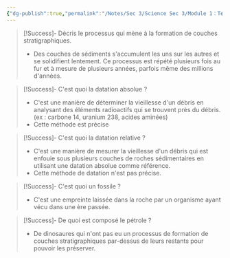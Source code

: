 ```yaml
---
{"dg-publish":true,"permalink":"/Notes/Sec 3/Science Sec 3/Module 1：Terre et Espace/Chapitre 2：Le développement de la vie sur Terre/2.1：Les secrets de l'écorce terrestre/"}
---
```



>[!Success]- Décris le processus qui mène à la formation de couches stratigraphiques.
>- Des couches de sédiments s'accumulent les uns sur les autres et se solidifient lentement. Ce processus est répété plusieurs fois au fur et à mesure de plusieurs années, parfois même des millions d'années.

>[!Success]- C'est quoi la datation absolue ? 
>- C'est une manière de déterminer la vieillesse d'un débris en analysant des éléments radioactifs qui se trouvent près du débris. (ex : carbone 14, uranium 238, acides aminées)
>- Cette méthode est précise

>[!Success]- C'est quoi la datation relative ?
>- C'est une manière de mesurer la vieillesse d'un débris qui est enfouie sous plusieurs couches de roches sédimentaires en utilisant une datation absolue comme référence.
>- Cette méthode de datation n'est pas précise.

>[!Success]- C'est quoi un fossile ?
>- C'est une empreinte laissée dans la roche par un organisme ayant vécu dans une ère passée.

>[!Success]- De quoi est composé le pétrole ?
>- De dinosaures qui n'ont pas eu un processus de formation de couches stratigraphiques par-dessus de leurs restants pour pouvoir les préserver.

